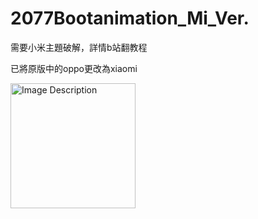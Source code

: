 # 2077Bootanimation_Mi_Ver.
需要小米主題破解，詳情b站翻教程

已將原版中的oppo更改為xiaomi

<img src="https://github.com/user-attachments/assets/70e521cd-aa5d-4a41-844b-7ce413d72ff8" alt="Image Description" width="200"/>
